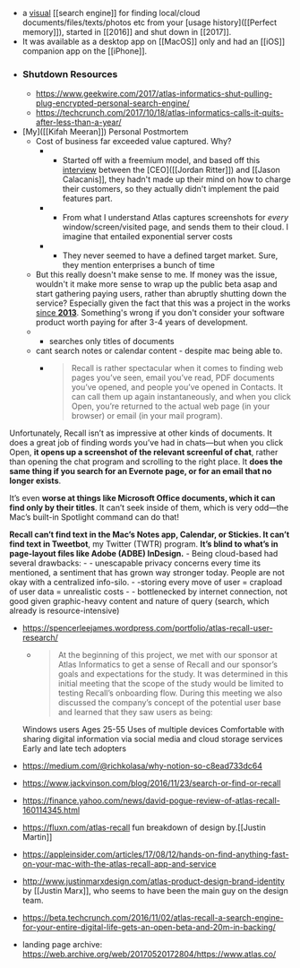 - a [visual]([[visualizer]]) [[search engine]] for finding local/cloud documents/files/texts/photos etc from your [usage history]([[Perfect memory]]), started in [[2016]] and shut down in [[2017]].
- It was available as a desktop app on [[MacOS]] only and had an [[iOS]] companion app on the [[iPhone]].
- ### Shutdown Resources
    - https://www.geekwire.com/2017/atlas-informatics-shut-pulling-plug-encrypted-personal-search-engine/
    - https://techcrunch.com/2017/10/18/atlas-informatics-calls-it-quits-after-less-than-a-year/
- [My]([[Kifah Meeran]]) Personal Postmortem
    - Cost of business far exceeded value captured. Why?
        - - Started off with a freemium model, and based off this [interview](https://www.youtube.com/watch?v=JHDQLDYnfaU&list=ULZFL7xpKjYsQ&index=893) between the [CEO]([[Jordan Ritter]]) and [[Jason Calacanis]], they hadn't made up their mind on how to charge their customers, so they actually didn't implement the paid features part.
        - - From what I understand Atlas captures screenshots for *every* window/screen/visited page, and sends them to their cloud. I imagine that entailed exponential server costs
        - - They never seemed to have a defined target market. Sure, they mention enterprises a bunch of time 
    - But this really doesn't make sense to me. If money was the issue, wouldn't it make more sense to wrap up the public beta asap and start gathering paying users, rather than abruptly shutting down the service? Especially given the fact that this was a project in the works [since **2013**](https://cards.producthunt.com/cards/comments/383094?v=1). Something's wrong if you don't consider your software product worth paying for after 3-4 years of development.  
    - - searches only titles of documents
    - cant search notes or calendar content - despite mac being able to.
        - > Recall is rather spectacular when it comes to finding web pages you’ve seen, email you’ve read, PDF documents you’ve opened, and people you’ve opened in Contacts. It can call them up again instantaneously, and when you click Open, you’re returned to the actual web page (in your browser) or email (in your mail program).

Unfortunately, Recall isn’t as impressive at other kinds of documents. It does a great job of finding words you’ve had in chats—but when you click Open, **it opens up a screenshot of the relevant screenful of chat**, rather than opening the chat program and scrolling to the right place. It **does the same thing if you search for an Evernote page, or for an email that no longer exists**.

It’s even **worse at things like Microsoft Office documents, which it can find only by their titles**. It can’t seek inside of them, which is very odd—the Mac’s built-in Spotlight command can do that!

**Recall can’t find text in the Mac’s Notes app, Calendar, or Stickies. It can’t find text in Tweetbot**, my Twitter (TWTR) program. **It’s blind to what’s in page-layout files like Adobe (ADBE) InDesign.**
    - Being cloud-based had several drawbacks:
        - - unescapable privacy concerns every time its mentioned, a sentiment that has grown way stronger today. People are not okay with a centralized info-silo.
        - -storing every move of user = crapload of user data = unrealistic costs
        - - bottlenecked by internet connection, not good given graphic-heavy content and nature of query (search, which already is resource-intensive)
- https://spencerleejames.wordpress.com/portfolio/atlas-recall-user-research/
    - > At the beginning of this project, we met with our sponsor at Atlas Informatics to get a sense of Recall and our sponsor’s goals and expectations for the study. It was determined in this initial meeting that the scope of the study would be limited to testing Recall’s onboarding flow. During this meeting we also discussed the company’s concept of the potential user base and learned that they saw users as being:

    Windows users
    Ages 25-55
    Uses of multiple devices
    Comfortable with sharing digital information via social media and cloud storage services
    Early and late tech adopters

- https://medium.com/@richkolasa/why-notion-so-c8ead733dc64
- https://www.jackvinson.com/blog/2016/11/23/search-or-find-or-recall
- https://finance.yahoo.com/news/david-pogue-review-of-atlas-recall-160114345.html
- https://fluxn.com/atlas-recall fun breakdown of design by.[[Justin Martin]]
- https://appleinsider.com/articles/17/08/12/hands-on-find-anything-fast-on-your-mac-with-the-atlas-recall-app-and-service
- http://www.justinmarxdesign.com/atlas-product-design-brand-identity by [[Justin Marx]], who seems to have been the main guy on the design team.
- https://beta.techcrunch.com/2016/11/02/atlas-recall-a-search-engine-for-your-entire-digital-life-gets-an-open-beta-and-20m-in-backing/
- landing page archive: https://web.archive.org/web/20170520172804/https://www.atlas.co/
